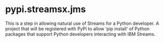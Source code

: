 # pypi.streamsx.jms
This is a step in allowing natural use of Streams for a Python developer. A project that will be registered with PyPi to allow 'pip install' of Python packages that support Python developers interacting with IBM Streams. 
